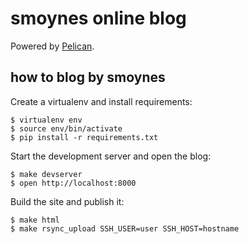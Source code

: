 smoynes online blog
===================

Powered by [Pelican](http://blog.getpelican.com/).

how to blog by smoynes
----------------------

Create a virtualenv and install requirements:

    $ virtualenv env
    $ source env/bin/activate
    $ pip install -r requirements.txt

Start the development server and open the blog:

    $ make devserver
    $ open http://localhost:8000

Build the site and publish it:

    $ make html
    $ make rsync_upload SSH_USER=user SSH_HOST=hostname
